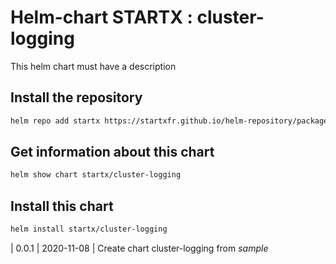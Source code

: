 # Helm-chart STARTX : cluster-logging

This helm chart must have a description

## Install the repository

```bash
helm repo add startx https://startxfr.github.io/helm-repository/packages/
```

## Get information about this chart

```bash
helm show chart startx/cluster-logging
```

## Install this chart

```bash
helm install startx/cluster-logging
```
| 0.0.1  | 2020-11-08 | Create chart cluster-logging from _sample_
